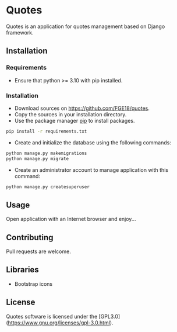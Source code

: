 # Quotes
Quotes is an application for quotes management based on Django framework.

## Installation
### Requirements
* Ensure that python >= 3.10 with pip installed.

### Installation
* Download sources on https://github.com/FGE18/quotes.
* Copy the sources in your installation directory.
* Use the package manager [pip](https://pip.pypa.io/en/stable/) to install packages.
```bash
pip install -r requirements.txt
```
* Create and initialize the database using the following commands:
```bash
python manage.py makemigrations
python manage.py migrate
```
* Create an administrator account to manage application with this command:
```bash
python manage.py createsuperuser
```

## Usage
Open application with an Internet browser and enjoy...

## Contributing
Pull requests are welcome.

## Libraries
* Bootstrap icons

## License
Quotes software is licensed under the [GPL3.0] (https://www.gnu.org/licenses/gpl-3.0.html).
